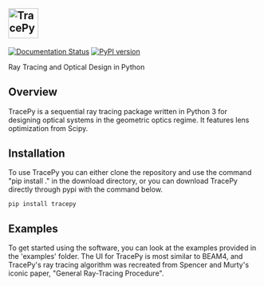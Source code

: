 ## <img alt="TracePy" src="https://user-images.githubusercontent.com/25272611/62305283-dc62a300-b43c-11e9-8436-d88c8555b110.png" height="60">

[![Documentation Status](https://readthedocs.org/projects/tracepy/badge/?version=latest)](https://tracepy.readthedocs.io/en/latest/?badge=latest)
[![PyPI version](https://badge.fury.io/py/tracepy.svg?refresh=true)](https://badge.fury.io/py/tracepy)

Ray Tracing and Optical Design in Python

## Overview

TracePy is a sequential ray tracing package written in Python 3 for designing optical systems in the geometric optics regime. It features lens optimization from Scipy.

## Installation

To use TracePy you can either clone the repository and use the command "pip install ." in the download directory, or you can download TracePy directly through pypi with the command below.

```
pip install tracepy
```

## Examples

To get started using the software, you can look at the examples provided in the 'examples' folder. The UI for TracePy is most similar to BEAM4, and TracePy's ray tracing algorithm was recreated from Spencer and Murty's iconic paper, "General Ray-Tracing Procedure".
